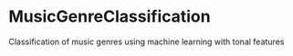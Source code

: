 # MusicGenreClassification
Classification of music genres using machine learning with tonal features

